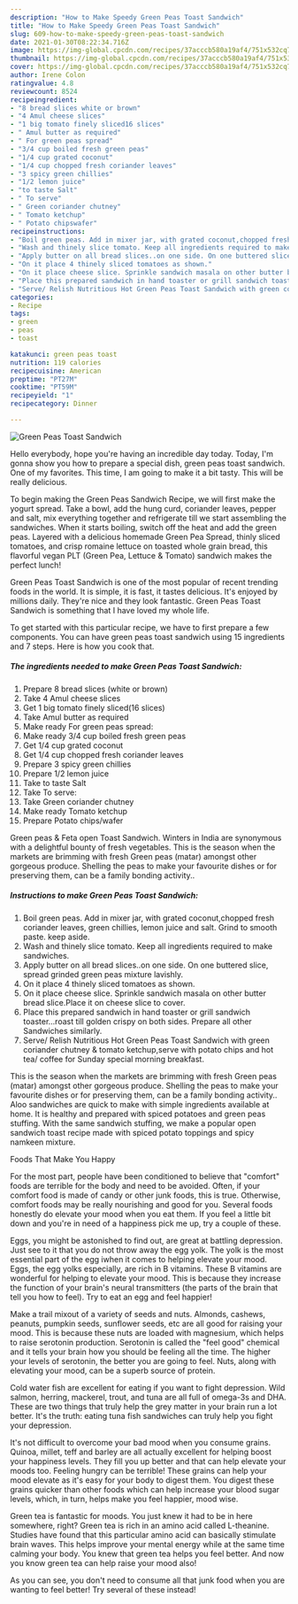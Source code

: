 ```yaml
---
description: "How to Make Speedy Green Peas Toast Sandwich"
title: "How to Make Speedy Green Peas Toast Sandwich"
slug: 609-how-to-make-speedy-green-peas-toast-sandwich
date: 2021-01-30T08:22:34.716Z
image: https://img-global.cpcdn.com/recipes/37acccb580a19af4/751x532cq70/green-peas-toast-sandwich-recipe-main-photo.jpg
thumbnail: https://img-global.cpcdn.com/recipes/37acccb580a19af4/751x532cq70/green-peas-toast-sandwich-recipe-main-photo.jpg
cover: https://img-global.cpcdn.com/recipes/37acccb580a19af4/751x532cq70/green-peas-toast-sandwich-recipe-main-photo.jpg
author: Irene Colon
ratingvalue: 4.8
reviewcount: 8524
recipeingredient:
- "8 bread slices white or brown"
- "4 Amul cheese slices"
- "1 big tomato finely sliced16 slices"
- " Amul butter as required"
- " For green peas spread"
- "3/4 cup boiled fresh green peas"
- "1/4 cup grated coconut"
- "1/4 cup chopped fresh coriander leaves"
- "3 spicy green chillies"
- "1/2 lemon juice"
- "to taste Salt"
- " To serve"
- " Green coriander chutney"
- " Tomato ketchup"
- " Potato chipswafer"
recipeinstructions:
- "Boil green peas. Add in mixer jar, with grated coconut,chopped fresh coriander leaves, green chillies, lemon juice and salt. Grind to smooth paste. keep aside."
- "Wash and thinely slice tomato. Keep all ingredients required to make sandwiches."
- "Apply butter on all bread slices..on one side. On one buttered slice, spread grinded green peas mixture lavishly."
- "On it place 4 thinely sliced tomatoes as shown."
- "On it place cheese slice. Sprinkle sandwich masala on other butter bread slice.Place it on cheese slice to cover."
- "Place this prepared sandwich in hand toaster or grill sandwich toaster...roast till golden crispy on both sides. Prepare all other Sandwiches similarly."
- "Serve/ Relish Nutritious Hot Green Peas Toast Sandwich with green coriander chutney &amp; tomato ketchup,serve with potato chips and hot tea/ coffee for Sunday special morning breakfast."
categories:
- Recipe
tags:
- green
- peas
- toast

katakunci: green peas toast 
nutrition: 119 calories
recipecuisine: American
preptime: "PT27M"
cooktime: "PT59M"
recipeyield: "1"
recipecategory: Dinner

---
```



![Green Peas Toast Sandwich](https://img-global.cpcdn.com/recipes/37acccb580a19af4/751x532cq70/green-peas-toast-sandwich-recipe-main-photo.jpg)

Hello everybody, hope you're having an incredible day today. Today, I'm gonna show you how to prepare a special dish, green peas toast sandwich. One of my favorites. This time, I am going to make it a bit tasty. This will be really delicious.

To begin making the Green Peas Sandwich Recipe, we will first make the yogurt spread. Take a bowl, add the hung curd, coriander leaves, pepper and salt, mix everything together and refrigerate till we start assembling the sandwiches. When it starts boiling, switch off the heat and add the green peas. Layered with a delicious homemade Green Pea Spread, thinly sliced tomatoes, and crisp romaine lettuce on toasted whole grain bread, this flavorful vegan PLT (Green Pea, Lettuce &amp; Tomato) sandwich makes the perfect lunch!

Green Peas Toast Sandwich is one of the most popular of recent trending foods in the world. It is simple, it is fast, it tastes delicious. It's enjoyed by millions daily. They're nice and they look fantastic. Green Peas Toast Sandwich is something that I have loved my whole life.


To get started with this particular recipe, we have to first prepare a few components. You can have green peas toast sandwich using 15 ingredients and 7 steps. Here is how you cook that.

<!--inarticleads1-->

##### The ingredients needed to make Green Peas Toast Sandwich:

1. Prepare 8 bread slices (white or brown)
1. Take 4 Amul cheese slices
1. Get 1 big tomato finely sliced(16 slices)
1. Take  Amul butter as required
1. Make ready  For green peas spread:
1. Make ready 3/4 cup boiled fresh green peas
1. Get 1/4 cup grated coconut
1. Get 1/4 cup chopped fresh coriander leaves
1. Prepare 3 spicy green chillies
1. Prepare 1/2 lemon juice
1. Take to taste Salt
1. Take  To serve:
1. Take  Green coriander chutney
1. Make ready  Tomato ketchup
1. Prepare  Potato chips/wafer


Green peas &amp; Feta open Toast Sandwich. Winters in India are synonymous with a delightful bounty of fresh vegetables. This is the season when the markets are brimming with fresh Green peas (matar) amongst other gorgeous produce. Shelling the peas to make your favourite dishes or for preserving them, can be a family bonding activity.. 

<!--inarticleads2-->

##### Instructions to make Green Peas Toast Sandwich:

1. Boil green peas. Add in mixer jar, with grated coconut,chopped fresh coriander leaves, green chillies, lemon juice and salt. Grind to smooth paste. keep aside.
1. Wash and thinely slice tomato. Keep all ingredients required to make sandwiches.
1. Apply butter on all bread slices..on one side. On one buttered slice, spread grinded green peas mixture lavishly.
1. On it place 4 thinely sliced tomatoes as shown.
1. On it place cheese slice. Sprinkle sandwich masala on other butter bread slice.Place it on cheese slice to cover.
1. Place this prepared sandwich in hand toaster or grill sandwich toaster...roast till golden crispy on both sides. Prepare all other Sandwiches similarly.
1. Serve/ Relish Nutritious Hot Green Peas Toast Sandwich with green coriander chutney &amp; tomato ketchup,serve with potato chips and hot tea/ coffee for Sunday special morning breakfast.


This is the season when the markets are brimming with fresh Green peas (matar) amongst other gorgeous produce. Shelling the peas to make your favourite dishes or for preserving them, can be a family bonding activity.. Aloo sandwiches are quick to make with simple ingredients available at home. It is healthy and prepared with spiced potatoes and green peas stuffing. With the same sandwich stuffing, we make a popular open sandwich toast recipe made with spiced potato toppings and spicy namkeen mixture. 

Foods That Make You Happy


For the most part, people have been conditioned to believe that "comfort" foods are terrible for the body and need to be avoided. Often, if your comfort food is made of candy or other junk foods, this is true. Otherwise, comfort foods may be really nourishing and good for you. Several foods honestly do elevate your mood when you eat them. If you feel a little bit down and you're in need of a happiness pick me up, try a couple of these.

Eggs, you might be astonished to find out, are great at battling depression. Just see to it that you do not throw away the egg yolk. The yolk is the most essential part of the egg iwhen it comes to helping elevate your mood. Eggs, the egg yolks especially, are rich in B vitamins. These B vitamins are wonderful for helping to elevate your mood. This is because they increase the function of your brain's neural transmitters (the parts of the brain that tell you how to feel). Try to eat an egg and feel happier!

Make a trail mixout of a variety of seeds and nuts. Almonds, cashews, peanuts, pumpkin seeds, sunflower seeds, etc are all good for raising your mood. This is because these nuts are loaded with magnesium, which helps to raise serotonin production. Serotonin is called the "feel good" chemical and it tells your brain how you should be feeling all the time. The higher your levels of serotonin, the better you are going to feel. Nuts, along with elevating your mood, can be a superb source of protein.

Cold water fish are excellent for eating if you want to fight depression. Wild salmon, herring, mackerel, trout, and tuna are all full of omega-3s and DHA. These are two things that truly help the grey matter in your brain run a lot better. It's the truth: eating tuna fish sandwiches can truly help you fight your depression. 

It's not difficult to overcome your bad mood when you consume grains. Quinoa, millet, teff and barley are all actually excellent for helping boost your happiness levels. They fill you up better and that can help elevate your moods too. Feeling hungry can be terrible! These grains can help your mood elevate as it's easy for your body to digest them. You digest these grains quicker than other foods which can help increase your blood sugar levels, which, in turn, helps make you feel happier, mood wise.

Green tea is fantastic for moods. You just knew it had to be in here somewhere, right? Green tea is rich in an amino acid called L-theanine. Studies have found that this particular amino acid can basically stimulate brain waves. This helps improve your mental energy while at the same time calming your body. You knew that green tea helps you feel better. And now you know green tea can help raise your mood also!

As you can see, you don't need to consume all that junk food when you are wanting to feel better! Try several of these instead!

